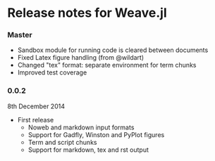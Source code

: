 
# Release notes for Weave.jl


### Master

* Sandbox module for running code is cleared between documents
* Fixed Latex figure handling (from @wildart)
* Changed "tex" format: separate environment for term chunks
* Improved test coverage


### 0.0.2

8th December 2014

* First release
    * Noweb and markdown input formats
    * Support for Gadfly, Winston and PyPlot figures
    * Term and script chunks
    * Support for markdown, tex and rst output
